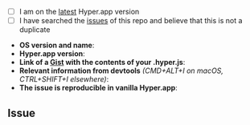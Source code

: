 <!--
  Hi there! Thank you for discovering and submitting an issue.

  Before you submit this; let's make sure of a few things.
  Please make sure the following boxes are ticked if they are correct.
  If not, please try and fulfill these first.
-->

<!-- Checked checkbox should look like this: [x] -->
- [ ] I am on the [latest](https://github.com/vercel/hyper/releases/latest) Hyper.app version
- [ ] I have searched the [issues](https://github.com/vercel/hyper/issues) of this repo and believe that this is not a duplicate

<!--
  Once those are done, if you're able to fill in the following list with your information,
  it'd be very helpful to whoever handles the issue.
-->

- **OS version and name**: <!-- Replace with version + name -->
- **Hyper.app version**: <!-- Replace with version -->
- **Link of a [Gist](https://gist.github.com/) with the contents of your .hyper.js**: <!-- Gist Link Here -->
- **Relevant information from devtools** _(CMD+ALT+I on macOS, CTRL+SHIFT+I elsewhere)_: <!-- Replace with info if applicable, or N/A -->
- **The issue is reproducible in vanilla Hyper.app**: <!-- Replace with info if applicable, or `Is Vanilla`. (Vanilla means Hyper.app without any add-ons or extras. Straight out of the box.) -->

## Issue
<!-- Now feel free to write your issue, but please be descriptive! Thanks again 🙌 ❤︝ -->
